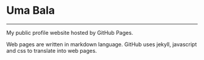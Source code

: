 # Uma Bala
***
My public profile website hosted by GitHub Pages.

Web pages are written in markdown language. GitHub uses
jekyll, javascript and css to translate into web pages.


